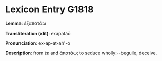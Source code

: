 # Lexicon Entry G1818

**Lemma**: ἐξαπατάω

**Transliteration (xlit)**: exapatáō

**Pronunciation**: ex-ap-at-ah'-o

**Description**:
from ἐκ and ἀπατάω; to seduce wholly:--beguile, deceive.
